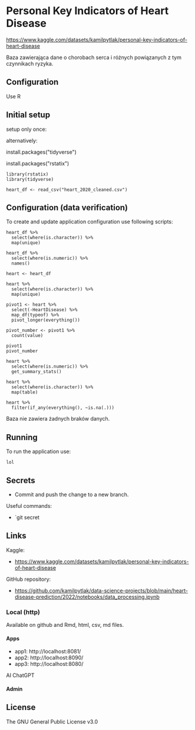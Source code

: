 # Personal Key Indicators of Heart Disease

https://www.kaggle.com/datasets/kamilpytlak/personal-key-indicators-of-heart-disease

Baza zawierająca dane o chorobach serca i różnych powiązanych z tym czynnikach ryzyka.


## Configuration 
Use R

## Initial setup
setup only once:

alternatively:

install.packages("tidyverse")

install.packages("rstatix")

```shell
library(rstatix)
library(tidyverse)

heart_df <- read_csv("heart_2020_cleaned.csv")
```

## Configuration (data verification)

To create and update application configuration use following scripts:

```shell
heart_df %>% 
  select(where(is.character)) %>% 
  map(unique)

heart_df %>% 
  select(where(is.numeric)) %>% 
  names()

heart <- heart_df

heart %>% 
  select(where(is.character)) %>% 
  map(unique) 

pivot1 <- heart %>% 
  select(-HeartDisease) %>% 
  map_df(typeof) %>% 
  pivot_longer(everything()) 

pivot_number <- pivot1 %>% 
  count(value)

pivot1
pivot_number

heart %>% 
  select(where(is.numeric)) %>% 
  get_summary_stats()

heart %>% 
  select(where(is.character)) %>% 
  map(table)

heart %>% 
  filter(if_any(everything(), ~is.na(.)))
```
Baza nie zawiera żadnych braków danych.

## Running

To run the application use:

```shell
lol
```


## Secrets

 * Commit and push the change to a new branch.

Useful commands:
* `git secret 

## Links
Kaggle:
- https://www.kaggle.com/datasets/kamilpytlak/personal-key-indicators-of-heart-disease

GitHub repository:
- https://github.com/kamilpytlak/data-science-projects/blob/main/heart-disease-prediction/2022/notebooks/data_processing.ipynb

### Local (http)

Available on github and Rmd, html, csv, md files.

#### Apps

- app1: http://localhost:8081/
- app2: http://localhost:8090/
- app3: http://localhost:8080/

AI
ChatGPT

#### Admin

## License
The GNU General Public License v3.0

